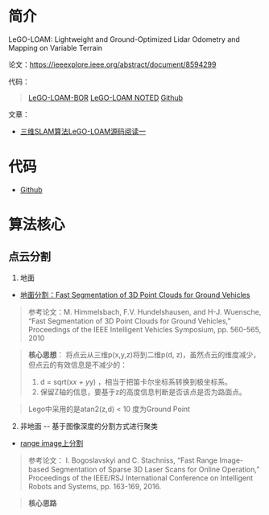 # 简介
LeGO-LOAM: Lightweight and Ground-Optimized Lidar Odometry and Mapping on Variable Terrain

论文：https://ieeexplore.ieee.org/abstract/document/8594299

代码：
> [LeGO-LOAM-BOR](https://github.com/facontidavide/LeGO-LOAM-BOR/tree/speed_optimization) 
> [LeGO-LOAM NOTED](https://github.com/wykxwyc/LeGO-LOAM_NOTED)
>  [Github](https://github.com/RobustFieldAutonomyLab/LeGO-LOAM)

文章：
- [三维SLAM算法LeGO-LOAM源码阅读一](https://blog.csdn.net/weixin_42048023/article/details/87452610)


# 代码
- [Github](https://github.com/RobustFieldAutonomyLab/LeGO-LOAM)


# 算法核心
## 点云分割
1. 地面
- [地面分割：Fast Segmentation of 3D Point Clouds for Ground Vehicles](https://blog.csdn.net/lovelyaiq/article/details/118826534 )
> 参考论文：M. Himmelsbach, F.V. Hundelshausen, and H-J. Wuensche, 
> “Fast Segmentation of 3D Point Clouds for Ground Vehicles,” 
> Proceedings of the IEEE Intelligent Vehicles Symposium, pp. 560-565, 2010

> **核心思想**：
> 将点云从三维p(x,y,z)将到二维p(d, z)，虽然点云的维度减少，但点云的有效信息是不减少的：
> 1. d = sqrt(x*x + y*y) ，相当于把笛卡尔坐标系转换到极坐标系。
> 2. 保留Z轴的信息，要基于z的高度信息判断是否该点是否为路面点。

> Lego中采用的是atan2(z,d) < 10 度为Ground Point

2. 非地面 -- 基于图像深度的分割方式进行聚类
- [range image上分割](https://blog.csdn.net/weixin_43211438/article/details/89357039)
> 参考论文：
> I. Bogoslavskyi and C. Stachniss, 
> “Fast Range Image-based Segmentation of Sparse 3D Laser Scans for Online Operation,” 
> Proceedings of the IEEE/RSJ International Conference on Intelligent Robots and Systems, pp. 163-169, 2016. 

> **核心思路**
> 
